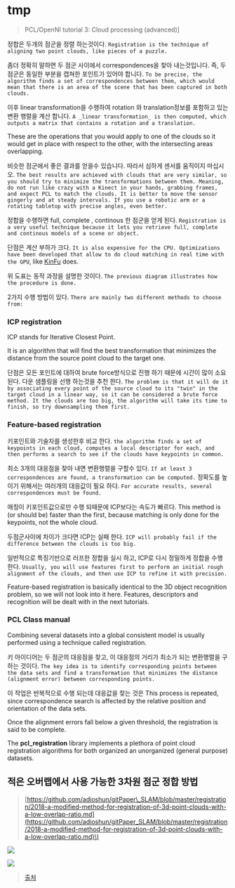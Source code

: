 # tmp



> PCL/OpenNI tutorial 3: Cloud processing \(advanced\)\]

정합은 두개의 점군을 정렬 하는것이다. `Registration is the technique of aligning two point clouds, like pieces of a puzzle.`

좀더 정확히 말하면 두 점군 사이에서 correspondences을 찾아 내는것입니다. 즉, 두 점군은 동일한 부분을 캡쳐한 포인트가 있어야 합니다. `To be precise, the algorithm finds a set of correspondences between them, which would mean that there is an area of the scene that has been captured in both clouds.`

이후 linear transformation을 수행하여 rotation 와 translation정보를 포함하고 있는 변환 행렬을 계산 합니다. `A _linear transformation_ is then computed, which outputs a matrix that contains a rotation and a translation.`

These are the operations that you would apply to one of the clouds so it would get in place with respect to the other, with the intersecting areas overlapping.

비슷한 점군에서 좋은 결과를 얻을수 있습니다. 따라서 심하게 센서를 움직이지 마십시오. `The best results are achieved with clouds that are very similar, so you should try to minimize the transformations between them. Meaning, do not run like crazy with a Kinect in your hands, grabbing frames, and expect PCL to match the clouds. It is better to move the sensor gingerly and at steady intervals. If you use a robotic arm or a rotating tabletop with precise angles, even better.`

정합을 수행하면 full, complete , continous 한 점군을 얻게 된다. `Registration is a very useful technique because it lets you retrieve full, complete and continous models of a scene or object.`

단점은 계산 부하가 크다. `It is also expensive for the CPU. Optimizations have been developed that allow to do cloud matching in real time with the GPU`, like [KinFu](http://pointclouds.org/documentation/tutorials/using_kinfu_large_scale.php) does.

위 도표는 동작 과정을 설명한 것이다. `The previous diagram illustrates how the procedure is done.`

2가지 수행 방법이 있다. `There are mainly two different methods to choose from:`

### ICP registration

ICP stands for Iterative Closest Point.

It is an algorithm that will find the best transformation that minimizes the distance from the source point cloud to the target one.

단점은 모든 포인트에 대하여 brute force방식으로 진행 하기 때문에 시간이 많이 소요 된다. 다운 샘플링을 선행 하는것을 추천 한다. `The problem is that it will do it by associating every point of the source cloud to its "twin" in the target cloud in a linear way, so it can be considered a brute force method. It the clouds are too big, the algorithm will take its time to finish, so try downsampling them first.`

### Feature-based registration

키포인트와 기술자를 생성한후 비교 한다. `the algorithm finds a set of keypoints in each cloud, computes a local descriptor for each, and then performs a search to see if the clouds have keypoints in common.`

최소 3개의 대응점을 찾아 내면 변환행렬을 구할수 있다. `If at least 3 correspondences are found, a transformation can be computed.` 정확도를 높이기 위해서는 여러개의 대응값이 필요 하다. `For accurate results, several correspondences must be found.`

매칭이 키포인트값으로만 수행 되때문에 ICP보다는 속도가 빠르다. This method is \(or should be\) faster than the first, because matching is only done for the keypoints, not the whole cloud.

두점군사이에 차이가 크다면 ICP는 실패 한다. `ICP will probably fail if the difference between the clouds is too big.`

일반적으로 특징기반으로 러프한 정합을 실시 하고, ICP로 다시 정밀하게 정합을 수행 한다. `Usually, you will use features first to perform an initial rough alignment of the clouds, and then use ICP to refine it with precision.`

Feature-based registration is basically identical to the 3D object recognition problem, so we will not look into it here. Features, descriptors and recognition will be dealt with in the next tutorials.

### PCL Class manual

Combining several datasets into a global consistent model is usually performed using a technique called registration.

키 아이디어는 두 점군의 대응점을 찾고, 이 대응점의 거리가 최소가 되는 변환행렬을 구하는 것이다. `The key idea is to identify corresponding points between the data sets and find a transformation that minimizes the distance (alignment error) between corresponding points.`

이 작업은 반복적으로 수행 되는데 대응값을 찾는 것은 This process is repeated, since correspondence search is affected by the relative position and orientation of the data sets.

Once the alignment errors fall below a given threshold, the registration is said to be complete.

The **pcl\_registration** library implements a plethora of point cloud registration algorithms for both organized an unorganized \(general purpose\) datasets.

## 적은 오버랩에서 사용 가능한 3차원 점군 정합 방법

> [https://github.com/adioshun/gitPaper\_SLAM/blob/master/registration/2018-a-modified-method-for-registration-of-3d-point-clouds-with-a-low-overlap-ratio.md](https://github.com/adioshun/gitPaper_SLAM/blob/master/registration/2018-a-modified-method-for-registration-of-3d-point-clouds-with-a-low-overlap-ratio.md)\)

![](https://camo.githubusercontent.com/c2677417e5eb0a40882ab12b7e01dbc89b123477/687474703a2f2f6a6f75726e616c2e63672d6b6f7265612e6f72672f6a6f75726e616c2f6a6b6367732f6a6b6367732d32342d352f6769662f6a6b6367732d32342d352d31312d67322e676966)

![](https://camo.githubusercontent.com/5424b024ea3290017426cc51bcc2052aabbb784d/687474703a2f2f706f696e74636c6f7564732e6f72672f646f63756d656e746174696f6e2f7475746f7269616c732f5f696d616765732f626c6f636b5f6469616772616d5f73696e676c655f697465726174696f6e2e6a7067)

> [출처](https://github.com/adioshun/gitPaper_SLAM/blob/master/registration/2018-a-modified-method-for-registration-of-3d-point-clouds-with-a-low-overlap-ratio.md)


